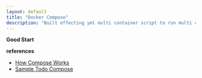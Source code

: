 ```yaml
---
layout: default  
title: "Docker Compose"  
description: "Built effecting yml multi container script to run multi container in single network"  
---
```


**Good Start**



**references**
- [How Compose Works](https://docs.docker.com/compose/intro/compose-application-model/)
- [Sample Todo Compose](https://github.com/docker/getting-started-todo-app/blob/main/compose.yml)